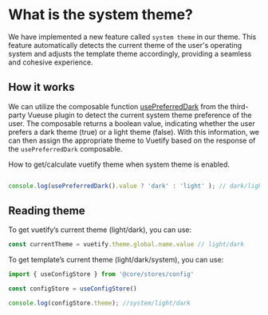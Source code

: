 # What is the system theme?

We have implemented a new feature called `system theme` in our theme. This feature automatically detects the current theme of the user's operating system and adjusts the template theme accordingly, providing a seamless and cohesive experience.

## How it works

We can utilize the composable function [usePreferredDark](https://vueuse.org/core/usepreferreddark/#usepreferreddark) from the third-party Vueuse plugin to detect the current system theme preference of the user. The composable returns a boolean value, indicating whether the user prefers a dark theme (true) or a light theme (false). With this information, we can then assign the appropriate theme to Vuetify based on the response of the `usePreferredDark` composable.

How to get/calculate vuetify theme when system theme is enabled.

```ts

console.log(usePreferredDark().value ? 'dark' : 'light' ); // dark/light
```

## Reading theme

To get vuetify’s current theme (light/dark), you can use:

```ts
const currentTheme = vuetify.theme.global.name.value // light/dark
```

To get template’s current theme (light/dark/system), you can use:

```ts
import { useConfigStore } from '@core/stores/config'

const configStore = useConfigStore()

console.log(configStore.theme); //system/light/dark
```
